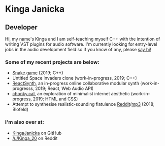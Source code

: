 # Kinga Janicka

## Developer

Hi, my name's Kinga and I am self-teaching myself C++ with the intention of writing
VST plugins for audio software. I'm currently looking for entry-level jobs in the
audio development field so if you know of any, please [say hi!](mailto:kinga@chonky.cat)

### Some of my recent projects are below:

- [Snake game]() (2019; C++)
- Untitled Space Invaders clone (work-in-progress, 2019; C++)
- [ReactSynth](https://github.com/KingaJanicka/ReactSynth), an in-progress online collaborative modular synth (work-in-progresss, 2019; React, Web Audio API)
- [chonky.cat](https://chonky.cat), an exploration of minimalist internet aesthetic (work-in-progress, 2019; HTML and CSS)
- Attempt to synthesise realistic-sounding flatulence [Reddit](https://www.reddit.com/r/synthesizers/comments/8bezu8/ive_had_my_first_synth_blofeld_since_the/)/[mp3](https://drive.google.com/file/d/1FkqlnW9dL1HB1q_pCAqW8GMwPf1fykMO/preview) (2018; Blofeld)

### I'm also over at:

- [KingaJanicka](https://github.com/KingaJanicka) on GitHub
- [/u/Kinga_20](https://www.reddit.com/user/Kinga_20) on Reddit
